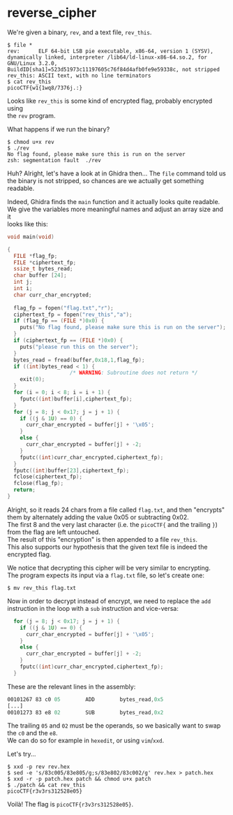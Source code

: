 reverse_cipher
==============

We're given a binary, `rev`, and a text file, `rev_this`.
```
$ file *
rev:      ELF 64-bit LSB pie executable, x86-64, version 1 (SYSV), dynamically linked, interpreter /lib64/ld-linux-x86-64.so.2, for GNU/Linux 3.2.0, BuildID[sha1]=523d51973c11197605c76f84d4afb0fe9e59338c, not stripped
rev_this: ASCII text, with no line terminators
$ cat rev_this
picoCTF{w1{1wq8/7376j.:}
```
Looks like `rev_this` is some kind of encrypted flag, probably encrypted using  
the `rev` program.  

What happens if we run the binary?
```
$ chmod u+x rev
$ ./rev
No flag found, please make sure this is run on the server
zsh: segmentation fault  ./rev
```

Huh? Alright, let's have a look at in Ghidra then... The `file` command told us  
the binary is not stripped, so chances are we actually get something readable.

Indeed, Ghidra finds the `main` function and it actually looks quite readable.  
We give the variables more meaningful names and adjust an array size and it  
looks like this:
```c
void main(void)

{
  FILE *flag_fp;
  FILE *ciphertext_fp;
  ssize_t bytes_read;
  char buffer [24];
  int j;
  int i;
  char curr_char_encrypted;
  
  flag_fp = fopen("flag.txt","r");
  ciphertext_fp = fopen("rev_this","a");
  if (flag_fp == (FILE *)0x0) {
    puts("No flag found, please make sure this is run on the server");
  }
  if (ciphertext_fp == (FILE *)0x0) {
    puts("please run this on the server");
  }
  bytes_read = fread(buffer,0x18,1,flag_fp);
  if ((int)bytes_read < 1) {
                    /* WARNING: Subroutine does not return */
    exit(0);
  }
  for (i = 0; i < 8; i = i + 1) {
    fputc((int)buffer[i],ciphertext_fp);
  }
  for (j = 8; j < 0x17; j = j + 1) {
    if ((j & 1U) == 0) {
      curr_char_encrypted = buffer[j] + '\x05';
    }
    else {
      curr_char_encrypted = buffer[j] + -2;
    }
    fputc((int)curr_char_encrypted,ciphertext_fp);
  }
  fputc((int)buffer[23],ciphertext_fp);
  fclose(ciphertext_fp);
  fclose(flag_fp);
  return;
}
```

Alright, so it reads 24 chars from a file called `flag.txt`, and then "encrypts"  
them by alternately adding the value 0x05 or subtracting 0x02.  
The first 8 and the very last character (i.e. the `picoCTF{` and the trailing `}`)  
from the flag are left untouched.  
The result of this "encryption" is then appended to a file `rev_this`.  
This also supports our hypothesis that the given text file is indeed the  
encrypted flag.

We notice that decrypting this cipher will be very similar to encrypting.  
The program expects its input via a `flag.txt` file, so let's create one:
```
$ mv rev_this flag.txt
```

Now in order to decrypt instead of encrypt, we need to replace the `add`  
instruction in the loop with a `sub` instruction and vice-versa:
```c
  for (j = 8; j < 0x17; j = j + 1) {
    if ((j & 1U) == 0) {
      curr_char_encrypted = buffer[j] + '\x05';
    }
    else {
      curr_char_encrypted = buffer[j] + -2;
    }
    fputc((int)curr_char_encrypted,ciphertext_fp);
  }
```
These are the relevant lines in the assembly:
```asm
00101267 83 c0 05        ADD        bytes_read,0x5
[...]
00101273 83 e8 02        SUB        bytes_read,0x2
```
The trailing `05` and `02` must be the operands, so we basically want to swap  
the `c0` and the `e8`.  
We can do so for example in `hexedit`, or using `vim`/`xxd`.

Let's try...
```
$ xxd -p rev rev.hex
$ sed -e 's/83c005/83e805/g;s/83e802/83c002/g' rev.hex > patch.hex
$ xxd -r -p patch.hex patch && chmod u+x patch
$ ./patch && cat rev_this
picoCTF{r3v3rs312528e05}
```

Voilà! The flag is `picoCTF{r3v3rs312528e05}`.


